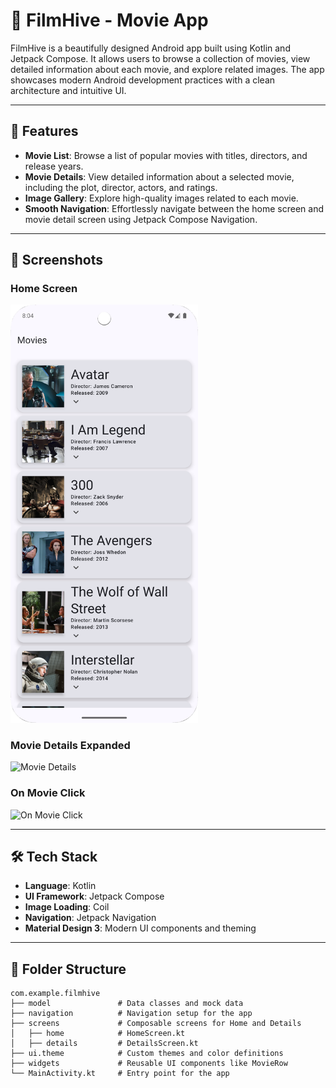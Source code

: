# 🎥 FilmHive - Movie App

FilmHive is a beautifully designed Android app built using Kotlin and Jetpack Compose. It allows users to browse a collection of movies, view detailed information about each movie, and explore related images. The app showcases modern Android development practices with a clean architecture and intuitive UI.

---

## 🚀 Features

- **Movie List**: Browse a list of popular movies with titles, directors, and release years.
- **Movie Details**: View detailed information about a selected movie, including the plot, director, actors, and ratings.
- **Image Gallery**: Explore high-quality images related to each movie.
- **Smooth Navigation**: Effortlessly navigate between the home screen and movie detail screen using Jetpack Compose Navigation.

---

## 📸 Screenshots

### Home Screen
<img src="screenshots/HomeScreen.png" alt="Home Screen" width="300"/>

### Movie Details Expanded
![Movie Details](./screenshots/MovieDetailsButton.jpeg)

### On Movie Click
![On Movie Click](./screenshots/OnMovieClick.jpeg)

---

## 🛠️ Tech Stack

- **Language**: Kotlin
- **UI Framework**: Jetpack Compose
- **Image Loading**: Coil
- **Navigation**: Jetpack Navigation
- **Material Design 3**: Modern UI components and theming

---

## 📂 Folder Structure

```plaintext
com.example.filmhive
├── model               # Data classes and mock data
├── navigation          # Navigation setup for the app
├── screens             # Composable screens for Home and Details
│   ├── home            # HomeScreen.kt
│   ├── details         # DetailsScreen.kt
├── ui.theme            # Custom themes and color definitions
├── widgets             # Reusable UI components like MovieRow
└── MainActivity.kt     # Entry point for the app
